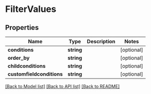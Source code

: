 # FilterValues

## Properties
Name | Type | Description | Notes
------------ | ------------- | ------------- | -------------
**conditions** | **string** |  | [optional] 
**order_by** | **string** |  | [optional] 
**childconditions** | **string** |  | [optional] 
**customfieldconditions** | **string** |  | [optional] 

[[Back to Model list]](../README.md#documentation-for-models) [[Back to API list]](../README.md#documentation-for-api-endpoints) [[Back to README]](../README.md)


